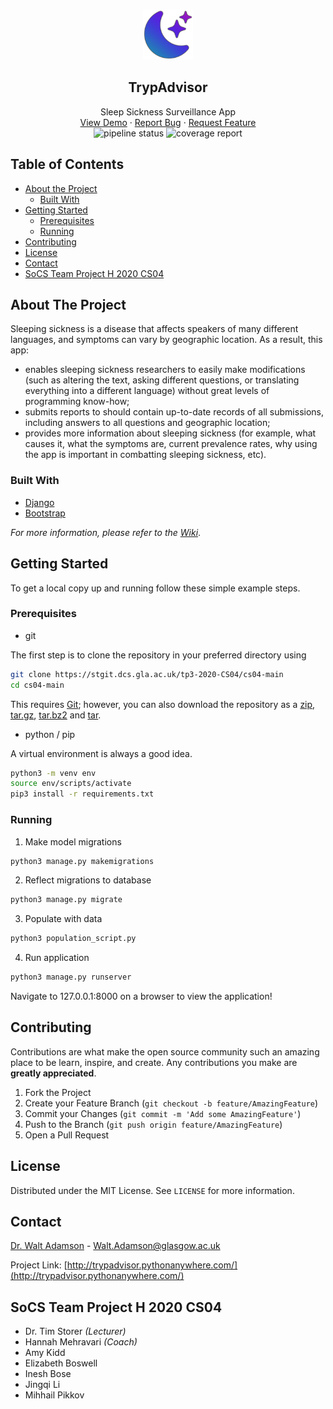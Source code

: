<!-- PROJECT LOGO -->
<br />
<p align="center">
  <img src="static/sleep_app/img/logo.png" alt="Logo" width="80" height="80">

  <h2 align="center">TrypAdvisor</h2>

  <p align="center">
    Sleep Sickness Surveillance App
    <br />
    <a href="http://trypadvisor.pythonanywhere.com/">View Demo</a>
    ·
    <a href="mailto:Walt.Adamson@glasgow.ac.uk">Report Bug</a>
    ·
    <a href="mailto:Walt.Adamson@glasgow.ac.uk">Request Feature</a>
    <br />
    <img alt="pipeline status" src="https://stgit.dcs.gla.ac.uk/tp3-2020-CS04/cs04-main/badges/master/pipeline.svg" />
    <img alt="coverage report" src="https://stgit.dcs.gla.ac.uk/tp3-2020-CS04/cs04-main/badges/master/coverage.svg" />
  </p>
</p>



<!-- TABLE OF CONTENTS -->
## Table of Contents

* [About the Project](#about-the-project)
  * [Built With](#built-with)
* [Getting Started](#getting-started)
  * [Prerequisites](#prerequisites)
  * [Running](#running)
* [Contributing](#contributing)
* [License](#license)
* [Contact](#contact)
* [SoCS Team Project H 2020 CS04](#socs-team-project-h-2020-cs04)



<!-- ABOUT THE PROJECT -->
## About The Project

Sleeping sickness is a disease that affects speakers of many different languages, and symptoms can vary by geographic location. As a result, this app:
* enables sleeping sickness researchers to easily make modifications (such as altering the text, asking different questions, or translating everything into a different language) without great levels of programming know-how;
* submits reports to should contain up-to-date records of all submissions, including answers to all questions and geographic location;
* provides more information about sleeping sickness (for example, what causes it, what the symptoms are, current prevalence rates, why using the app is important in combatting sleeping sickness, etc).

### Built With
* [Django](https://www.djangoproject.com/)
* [Bootstrap](https://getbootstrap.com)

_For more information, please refer to the [Wiki](https://stgit.dcs.gla.ac.uk/tp3-2020-CS04/cs04-main/-/wikis/home)_.



<!-- GETTING STARTED -->
## Getting Started

To get a local copy up and running follow these simple example steps.

### Prerequisites

* git

The first step is to clone the repository in your preferred directory using
```sh
git clone https://stgit.dcs.gla.ac.uk/tp3-2020-CS04/cs04-main
cd cs04-main
```
This requires [Git](https://git-scm.com/); however, you can also download the repository as a
[zip](https://stgit.dcs.gla.ac.uk/tp3-2020-CS04/cs04-main/-/archive/master/cs04-main-master.zip),
[tar.gz](https://stgit.dcs.gla.ac.uk/tp3-2020-CS04/cs04-main/-/archive/master/cs04-main-master.tar.gz),
[tar.bz2](https://stgit.dcs.gla.ac.uk/tp3-2020-CS04/cs04-main/-/archive/master/cs04-main-master.tar.bz2) and
[tar](https://stgit.dcs.gla.ac.uk/tp3-2020-CS04/cs04-main/-/archive/master/cs04-main-master.tar).

* python / pip

A virtual environment is always a good idea.
```sh
python3 -m venv env
source env/scripts/activate
pip3 install -r requirements.txt
```

### Running

1. Make model migrations
```sh
python3 manage.py makemigrations
```
2. Reflect migrations to database
```sh
python3 manage.py migrate
```
3. Populate with data
```sh
python3 population_script.py
```
4. Run application
```sh
python3 manage.py runserver
```
Navigate to 127.0.0.1:8000 on a browser to view the application!



<!-- CONTRIBUTING -->
## Contributing

Contributions are what make the open source community such an amazing place to be learn, inspire, and create. Any contributions you make are **greatly appreciated**.

1. Fork the Project
2. Create your Feature Branch (`git checkout -b feature/AmazingFeature`)
3. Commit your Changes (`git commit -m 'Add some AmazingFeature'`)
4. Push to the Branch (`git push origin feature/AmazingFeature`)
5. Open a Pull Request



<!-- LICENSE -->
## License

Distributed under the MIT License. See `LICENSE` for more information.



<!-- CONTACT -->
## Contact

[Dr. Walt Adamson](https://www.gla.ac.uk/researchinstitutes/bahcm/staff/waltadamson/#) - [Walt.Adamson@glasgow.ac.uk](mailto:Walt.Adamson@glasgow.ac.uk)

Project Link: [http://trypadvisor.pythonanywhere.com/](http://trypadvisor.pythonanywhere.com/)



<!-- Team Members -->
## SoCS Team Project H 2020 CS04
* Dr. Tim Storer _(Lecturer)_
* Hannah Mehravari _(Coach)_
* Amy Kidd
* Elizabeth Boswell
* Inesh Bose
* Jingqi Li
* Mihhail Pikkov